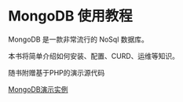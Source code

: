 # MongoDB 使用教程

MongoDB 是一款非常流行的 NoSql 数据库。

本书将简单介绍如何安装、配置、CURD、运维等知识。

随书附赠基于PHP的演示源代码

[MongoDB演示实例](https://github.com/jiangbianwanghai/mongo-php)
